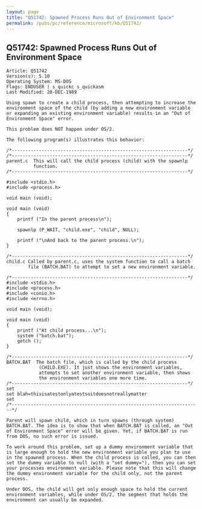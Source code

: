 ```yaml
---
layout: page
title: "Q51742: Spawned Process Runs Out of Environment Space"
permalink: /pubs/pc/reference/microsoft/kb/Q51742/
---
```


## Q51742: Spawned Process Runs Out of Environment Space

	Article: Q51742
	Version(s): 5.10
	Operating System: MS-DOS
	Flags: ENDUSER | s_quickc s_quickasm
	Last Modified: 20-DEC-1989
	
	Using spawn to create a child process, then attempting to increase the
	environment space of the child (by adding a new environment variable
	or expanding an existing environment variable) results in an "Out of
	Environment Space" error.
	
	This problem does NOT happen under OS/2.
	
	The following program(s) illustrates this behavior:
	
	/*-----------------------------------------------------------------*/
	/*-----------------------------------------------------------------*/
	parent.c  This will call the child process (child) with the spawnlp
	          function.
	/*-----------------------------------------------------------------*/
	
	#include <stdio.h>
	#include <process.h>
	
	void main (void);
	
	void main (void)
	{
	    printf ("In the parent process\n");
	
	    spawnlp (P_WAIT, "child.exe", "child", NULL);
	
	    printf ("\nAnd back to the parent process.\n");
	}
	
	/*-----------------------------------------------------------------*/
	child.c Called by parent.c, uses the system function to call a batch
	        file (BATCH.BAT) to attempt to set a new environment variable.
	
	/*-----------------------------------------------------------------*/
	#include <stdio.h>
	#include <process.h>
	#include <conio.h>
	#include <errno.h>
	
	void main (void);
	
	void main (void)
	{
	    printf ("At child process...\n");
	    system ("batch.bat");
	    getch ();
	}
	
	/*-----------------------------------------------------------------*/
	BATCH.BAT  The batch file, which is called by the child process
	            (CHILD.EXE). It just shows the environment variables,
	            attempts to set another environment variable, then shows
	            the environment variables one more time.
	/*-----------------------------------------------------------------*/
	set
	set blah=thisisatestonlyatestsoitdoesnotreallymatter
	set
	/*----------------------------------------------------------------------*/
	
	Parent will spawn child, which in turn spawns (through system)
	BATCH.BAT. The idea is to show that when BATCH.BAT is called, an "Out
	of Environment Space" error will be given. Yet, if BATCH.BAT is run
	from DOS, no such error is issued.
	
	To work around this problem, set up a dummy environment variable that
	is large enough to hold the new environment variable you plan to use
	in the spawned process. When the child process is called, you can then
	set the dummy variable to null (with a "set dummy="), then you can set
	your processes environment variable. Please note that this will change
	the dummy environment variable for the child only, not the parent
	process.
	
	Under DOS, the child will get only enough space to hold the current
	environment variables, while under OS/2, the segment that holds the
	environment can usually be expanded.
